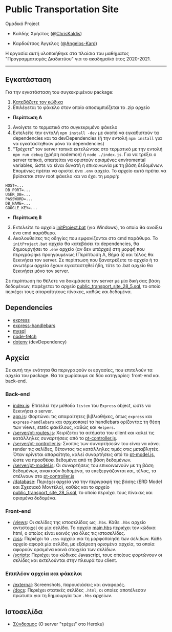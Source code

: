 # Public Transportation Site
Ομαδικό Project

- Καλδής Χρήστος (@[ChrisKaldis](https://github.com/ChrisKaldis))

- Καρδούτσος Άγγελος (@[Angelos-Kard](https://github.com/Angelos-Kard))

Η εργασία αυτή υλοποιήθηκε στα πλαίσια του μαθήματος "Προγραμματισμός Διαδικτύου" για το ακαδημαϊκό έτος 2020-2021.

---

## Εγκατάσταση
Για την εγκατάσταση του συγκεκριμένου package: 
1. [Κατεβάζετε τον κώδικα](https://github.com/Angelos-Kard/public-transport-site/archive/refs/heads/master.zip)
2. Επιλέγεται το φάκελο στον οποίο αποσυμπιέζεται το .zip αρχείο

- **Περίπτωση Α**

3. Ανοίγετε το τερματικό στο συγκεκριμένο φάκελο
4. Εκτελείτε την εντολή `npm install -dev` με σκοπό να εγκαθιστούν τα dependencies και τα devDependencies (ή την εντολή `npm install` για να εγκαταστηθούν μόνο τα dependencies)
5. "Τρέχετε" τον server τοπικά εκτελώντας στο τερματικό με την εντολή `npm run debug` (χρήση nodemon) ή `node ./index.js`.
Για να τρέξει ο server τοπικά, απαιτείται να οριστούν ορισμένες enviromental variables, ώστε να είναι δυνατή η επικοινωνία με τη βάση δεδομένων.
Επομένως πρέπει να οριστεί ένα `.env` αρχείο. Το αρχείο αυτό πρέπει να βρίσκεται στον root φάκελο και να έχει τη μορφή:
```
HOST=...
DB_PORT=...
USER_DB=...
PASSWORD=...
DB_NAME=...
GOOGLE_KEY=...
```

- **Περίπτωση Β**

3. Εκτελείτε το αρχείο [initProject.bat](initProject.bat) (για Windows), το οποίο θα ανοίξει ένα cmd παράθυρο.
4. Ακολουθείτες τις οδηγίες που εμφανίζονται στο cmd παράθυρο.
Το `initProject.bat` αρχείο θα κατεβάσει τα dependencies, θα δημιουργήσει το `.env` αρχείο (αν δεν υπάρχει) στη μορφή που περιγράφηκε προηγουμένως (Περίπτωση Α, Βήμα 5) και τέλος θα ξεκινήσει τον server. Σε περίπτωση που ξανατρέξετε το αρχείο ή τα ανωτέρω αρχεία έχουν εγκαταστηθεί ήδη, τότε το .bat αρχείο θα ξεκινήσει μόνο τον server.

Σε περίπτωση πο θέλετε να δοκιμάσετε τον server με μία δική σας βάση δεδομένων, παρέχεται το αρχείο [public_transport_site_28_5.sql](./database/public_transport_site_28_5.sql), το οποίο περιέχει τους απαραίτητους πίνακες, καθώς και δεδομένα.

## Dependencies
- [express](https://github.com/expressjs/express)
- [express-handlebars](https://github.com/express-handlebars/express-handlebars)
- [mysql](https://github.com/mysqljs/mysql)
- [node-fetch](https://github.com/node-fetch/node-fetch)
- [dotenv](https://github.com/mysqljs/mysql) (devDependency)

## Αρχεία
Σε αυτή την ενότητα θα περιγραφούν οι εργασίες, που επιτελούν τα αρχεία του package. Θα τα χωρίσουμε σε δύο κατηγορίες: front-end και back-end.

### Back-end
- [index.js](./index.js): Επιτελεί την μέθοδο `listen` του `Express` object, ώστε να ξεκινήσει ο server.
- [app.js](./app.js): Φορτώνει τις απαραίτητες βιβλιοθήκες, όπως `express` και `express-handlebars` και αρχικοποιεί τα handlebars ορίζοντας τη θέση των views, static φακέλους, καθώς και `Helpers`.
- [/server/pt-routes.js](./server/pt-routes.js): Χειρίζεται τα αιτήματα του client και καλεί τις κατάλληλες συναρτήσεις από το [pt-controller.js](./server/pt-controller.js).
- [/server/pt-controller.js](./server/pt-controller): Σκοπός των συναρτήσεών του είναι να κάνει render τις σελίδες, θέτοντας τις κατάλληλες τιμές στις μεταβλητές. Όταν κρίνεται απαραίτητο, καλεί συναρτήσεις από το [pt-model.js](./server/pt-model.js), ώστε να προσθέσει δεδομένα από τη βάση δεδομένων.
- [/server/pt-model.js](./server/pt-model.js): Οι συναρτήσεις του επικοινωνούν με τη βάση δεδομένων, ανακτούν δεδομένα, τα επεξεργάζονται και, τέλος, τα στέλνουν στο [pt-controller.js](./server/pt-controller.js)
- [/database](./database): Περιέχει αρχεία για την περιγραφή της βάσης (ERD Model και Σχεσιακό Μοντέλο), καθώς και το αρχείο [public_transport_site_28_5.sql](./database/public_transport_site_28_5.sql), το οποίο περιέχει τους πίνακες και ορισμένα δεδομένα.

### Front-end
- [/views](./views): Οι σελίδες της ιστοσελίδας ως `.hbs`. Κάθε `.hbs` αρχείο αντιστοιχεί σε μία σελίδα. Το αρχείο [main.hbs](./views/layouts/main.hbs) περιέχει τον κώδικα html, ο οποίος είναι κοινός για όλες τις ιστοσελίδες.
- [/css](./css): Περιέχει τα `.css` αρχεία για τη μορφοποίηση των σελίδων. Κάθε αρχείο αφορά μία σελίδα, με εξαίρεση ορισμένα αρχεία, τα οποία αφορούν ορσιμένα κοινά στοιχεία των σελίδων. 
- [/scripts](./scripts): Περιέχει του κώδικες Javascript, τους οποίους φορτώνουν οι σελίδες και εκτελούνται στην πλευρά του client.

### Επιπλέον αρχεία και φάκελοι
- [/external](./external): Screenshots, παρουσιάσεις και αναφορές.
- [/docs](./docs):  Περιέχει στατικές σελίδες `.html`, οι οποίες αποτέλεσαν πρώτυπα για τη δημιουργία των `.hbs` αρχείων.

## Ιστοσελίδα
- [Σύνδεσμος](https://public-transport-server.herokuapp.com/index) (Ο server "τρέχει" στο Heroku)